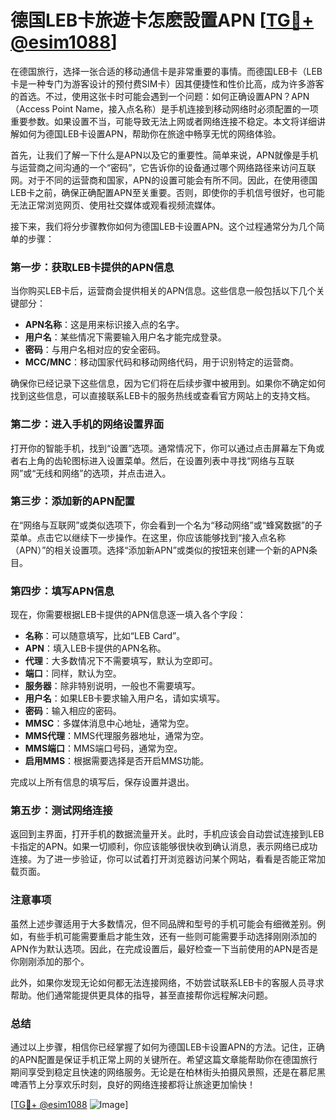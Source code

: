 # 德国LEB卡旅遊卡怎麽設置APN [[TG💪+ @esim1088](https://t.me/s/esim1088)]

在德国旅行，选择一张合适的移动通信卡是非常重要的事情。而德国LEB卡（LEB卡是一种专门为游客设计的预付费SIM卡）因其便捷性和性价比高，成为许多游客的首选。不过，使用这张卡时可能会遇到一个问题：如何正确设置APN？APN（Access Point Name，接入点名称）是手机连接到移动网络时必须配置的一项重要参数。如果设置不当，可能导致无法上网或者网络连接不稳定。本文将详细讲解如何为德国LEB卡设置APN，帮助你在旅途中畅享无忧的网络体验。

首先，让我们了解一下什么是APN以及它的重要性。简单来说，APN就像是手机与运营商之间沟通的一个“密码”，它告诉你的设备通过哪个网络路径来访问互联网。对于不同的运营商和国家，APN的设置可能会有所不同。因此，在使用德国LEB卡之前，确保正确配置APN至关重要。否则，即使你的手机信号很好，也可能无法正常浏览网页、使用社交媒体或观看视频流媒体。

接下来，我们将分步骤教你如何为德国LEB卡设置APN。这个过程通常分为几个简单的步骤：

### 第一步：获取LEB卡提供的APN信息

当你购买LEB卡后，运营商会提供相关的APN信息。这些信息一般包括以下几个关键部分：
- **APN名称**：这是用来标识接入点的名字。
- **用户名**：某些情况下需要输入用户名才能完成登录。
- **密码**：与用户名相对应的安全密码。
- **MCC/MNC**：移动国家代码和移动网络代码，用于识别特定的运营商。

确保你已经记录下这些信息，因为它们将在后续步骤中被用到。如果你不确定如何找到这些信息，可以直接联系LEB卡的服务热线或查看官方网站上的支持文档。

### 第二步：进入手机的网络设置界面

打开你的智能手机，找到“设置”选项。通常情况下，你可以通过点击屏幕左下角或者右上角的齿轮图标进入设置菜单。然后，在设置列表中寻找“网络与互联网”或“无线和网络”的选项，并点击进入。

### 第三步：添加新的APN配置

在“网络与互联网”或类似选项下，你会看到一个名为“移动网络”或“蜂窝数据”的子菜单。点击它以继续下一步操作。在这里，你应该能够找到“接入点名称（APN）”的相关设置项。选择“添加新APN”或类似的按钮来创建一个新的APN条目。

### 第四步：填写APN信息

现在，你需要根据LEB卡提供的APN信息逐一填入各个字段：
- **名称**：可以随意填写，比如“LEB Card”。
- **APN**：填入LEB卡提供的APN名称。
- **代理**：大多数情况下不需要填写，默认为空即可。
- **端口**：同样，默认为空。
- **服务器**：除非特别说明，一般也不需要填写。
- **用户名**：如果LEB卡要求输入用户名，请如实填写。
- **密码**：输入相应的密码。
- **MMSC**：多媒体消息中心地址，通常为空。
- **MMS代理**：MMS代理服务器地址，通常为空。
- **MMS端口**：MMS端口号码，通常为空。
- **启用MMS**：根据需要选择是否开启MMS功能。

完成以上所有信息的填写后，保存设置并退出。

### 第五步：测试网络连接

返回到主界面，打开手机的数据流量开关。此时，手机应该会自动尝试连接到LEB卡指定的APN。如果一切顺利，你应该能够很快收到确认消息，表示网络已成功连接。为了进一步验证，你可以试着打开浏览器访问某个网站，看看是否能正常加载页面。

### 注意事项

虽然上述步骤适用于大多数情况，但不同品牌和型号的手机可能会有细微差别。例如，有些手机可能需要重启才能生效，还有一些则可能需要手动选择刚刚添加的APN作为默认选项。因此，在完成设置后，最好检查一下当前使用的APN是否是你刚刚添加的那个。

此外，如果你发现无论如何都无法连接网络，不妨尝试联系LEB卡的客服人员寻求帮助。他们通常能提供更具体的指导，甚至直接帮你远程解决问题。

### 总结

通过以上步骤，相信你已经掌握了如何为德国LEB卡设置APN的方法。记住，正确的APN配置是保证手机正常上网的关键所在。希望这篇文章能帮助你在德国旅行期间享受到稳定且快速的网络服务。无论是在柏林街头拍摄风景照，还是在慕尼黑啤酒节上分享欢乐时刻，良好的网络连接都将让旅途更加愉快！

[[TG💪+ @esim1088](https://t.me/s/esim1088) ![Image](https://i.postimg.cc/4NQfJmqS/Snipaste-2025-05-13-00-14-12.png)]